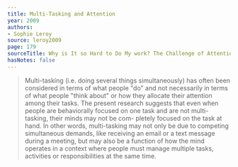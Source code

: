```yaml
---
title: Multi-Tasking and Attention
year: 2009
authors:
- Sophie Leroy
source: leroy2009
page: 179
sourceTitle: Why is It so Hard to Do My work? The Challenge of Attention Residue When Switching Between Work Tasks
hasNotes: false
---
```


> Multi-tasking (i.e. doing several things simultaneously)
>   has often been considered in terms of what people "do" and not necessarily in terms of what people "think about"
>   or how they allocate their attention among their tasks.
> The present research suggests that even when people are behaviorally focused on one task and are not multi-tasking,
>   their minds may not be com- pletely focused on the task at hand.
> In other words, multi-tasking may not only be due to competing simultaneous demands,
>   like receiving an email or a text message during a meeting,
>   but may also be a function of how the mind operates in a context
>   where people must manage multiple tasks, activities or responsibilities at the same time.
